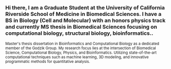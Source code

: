 ### Hi there, I am a Graduate Student at the University of California Riverside School of Medicine in Biomedical Sciences. I have a BS in Biology (Cell and Molecular) with an honors physics track and currently MS thesis in Biomedical Sciences focusing on computational biology, structural biology, bioinformatics..

  <small>
Master's thesis dissertation in Bioinformatics and Computational Biology as a dedicated member of the Godzik Group.
My research focus lies at the intersection of Biomedical Science, Computational Biology, Physics, and Bioinformatics. Utilizing state-of-the-art computational techniques such as machine learning, 3D modeling, and innovative programmatic methods for quantitative analysis.
 







